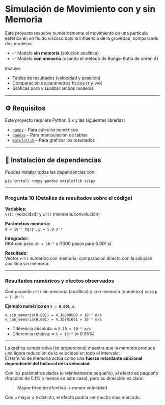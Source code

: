 # Simulación de Movimiento con y sin Memoria

Este proyecto resuelve numéricamente el movimiento de una partícula esférica en un fluido viscoso bajo la influencia de la gravedad, comparando dos modelos:

- ✅ Modelo **sin memoria** (solución analítica)
- ✅ Modelo **con memoria** (usando el método de Runge-Kutta de orden 4)

Incluye:
- Tablas de resultados (velocidad y posición)
- Comparación de parámetros físicos (τ y v∞)
- Gráficas para visualizar ambos modelos

---

## ⚙️ Requisitos

Este proyecto requiere Python 3.x y las siguientes librerías:

- [`numpy`](https://numpy.org/) – Para cálculos numéricos
- [`pandas`](https://pandas.pydata.org/) – Para manipulación de tablas
- [`matplotlib`](https://matplotlib.org/) – Para graficar los resultados

---

## 💾 Instalación de dependencias

Puedes instalar todas las dependencias con:

```bash
pip install numpy pandas matplotlib scipy
```
---
### Pregunta 10 (Detalles de resultados sobre el código)

**Variables:**  
`v(t)` (velocidad) y `w(t)` (memoria/convolución)

**Parámetros memoria:**  
`α = 10⁻⁷ kg/s²`, `β = 5.0 s⁻¹`

**Integrador:**  
RK4 con paso `dt = 10⁻⁶` s (1000 pasos para 0.001 s)

**Resultado:**  
Vector `v(t)` numérico con memoria; comparación directa con la solución analítica sin memoria.

---

### Resultados numéricos y efectos observados

Comparando `v(t)` sin memoria (analítico) y con memoria (numérico) para `μ = 1·10⁻³`:

**Ejemplo numérico en `t = 0.001 s`:**

```text
v_sin_memoria(0.001) = 4.36000000 × 10⁻⁵ m/s
v_con_memoria(0.001) ≈ 4.35781601 × 10⁻⁵ m/s
```

- Diferencia absoluta: ≈ `2.18 × 10⁻⁸ m/s`  
- Diferencia relativa: ≈ `5 × 10⁻⁴` (≈ 0.05%)

---

La gráfica comparativa (se proporcionó) muestra que la memoria produce una ligera reducción de la velocidad en todo el intervalo:  
El término de memoria actúa como una **fuerza retardante adicional dependiente del historial de la velocidad**.  

Con los parámetros dados (`α` relativamente pequeño), el efecto es pequeño (fracción de 0.1% o menos en este caso), pero su dirección es clara:  
> **Mayor fricción efectiva → menor velocidad**

Con `α` mayor o `β` distinto, el efecto podría ser mucho más marcado.
